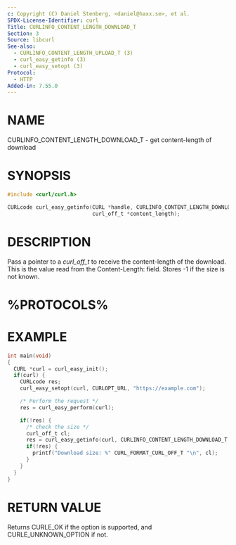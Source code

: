 ```yaml
---
c: Copyright (C) Daniel Stenberg, <daniel@haxx.se>, et al.
SPDX-License-Identifier: curl
Title: CURLINFO_CONTENT_LENGTH_DOWNLOAD_T
Section: 3
Source: libcurl
See-also:
  - CURLINFO_CONTENT_LENGTH_UPLOAD_T (3)
  - curl_easy_getinfo (3)
  - curl_easy_setopt (3)
Protocol:
  - HTTP
Added-in: 7.55.0
---
```


# NAME

CURLINFO_CONTENT_LENGTH_DOWNLOAD_T - get content-length of download

# SYNOPSIS

~~~c
#include <curl/curl.h>

CURLcode curl_easy_getinfo(CURL *handle, CURLINFO_CONTENT_LENGTH_DOWNLOAD_T,
                           curl_off_t *content_length);
~~~

# DESCRIPTION

Pass a pointer to a *curl_off_t* to receive the content-length of the
download. This is the value read from the Content-Length: field. Stores -1 if
the size is not known.

# %PROTOCOLS%

# EXAMPLE

~~~c
int main(void)
{
  CURL *curl = curl_easy_init();
  if(curl) {
    CURLcode res;
    curl_easy_setopt(curl, CURLOPT_URL, "https://example.com");

    /* Perform the request */
    res = curl_easy_perform(curl);

    if(!res) {
      /* check the size */
      curl_off_t cl;
      res = curl_easy_getinfo(curl, CURLINFO_CONTENT_LENGTH_DOWNLOAD_T, &cl);
      if(!res) {
        printf("Download size: %" CURL_FORMAT_CURL_OFF_T "\n", cl);
      }
    }
  }
}
~~~

# RETURN VALUE

Returns CURLE_OK if the option is supported, and CURLE_UNKNOWN_OPTION if not.
